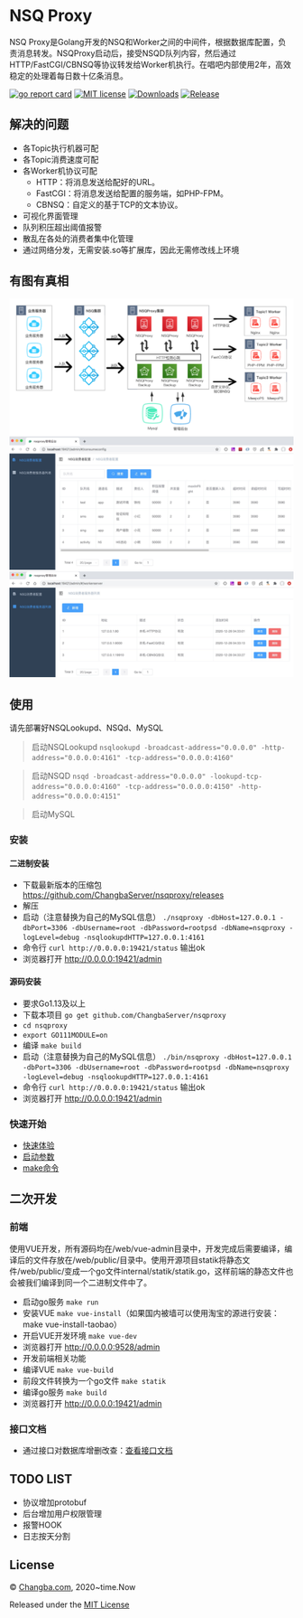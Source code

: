 # NSQ Proxy
NSQ Proxy是Golang开发的NSQ和Worker之间的中间件，根据数据库配置，负责消息转发。NSQProxy启动后，接受NSQD队列内容，然后通过HTTP/FastCGI/CBNSQ等协议转发给Worker机执行。在唱吧内部使用2年，高效稳定的处理着每日数十亿条消息。

[![go report card](https://goreportcard.com/badge/github.com/ChangbaServer/nsqproxy "go report card")](https://goreportcard.com/report/github.com/ChangbaServer/nsqproxy)
[![MIT license](https://img.shields.io/badge/license-MIT-brightgreen.svg)](https://github.com/ChangbaServer/nsqproxy/blob/master/LICENSE)
[![Downloads](https://img.shields.io/github/downloads/ChangbaServer/nsqproxy/total.svg)](https://github.com/ChangbaServer/nsqproxy/releases)
[![Release](https://img.shields.io/github/release/ChangbaServer/nsqproxy.svg?label=Release)](https://github.com/ChangbaServer/nsqproxy/releases)

## 解决的问题

* 各Topic执行机器可配
* 各Topic消费速度可配
* 各Worker机协议可配
    * HTTP：将消息发送给配好的URL。
    * FastCGI：将消息发送给配置的服务端，如PHP-FPM。
    * CBNSQ：自定义的基于TCP的文本协议。
* 可视化界面管理
* 队列积压超出阈值报警
* 散乱在各处的消费者集中化管理
* 通过网络分发，无需安装.so等扩展库，因此无需修改线上环境


## 有图有真相

<img src="https://raw.githubusercontent.com/ChangbaServer/nsqproxy/main/assets/images/nsqproxy_flow_chart.png" alt="流程图">

<img src="https://raw.githubusercontent.com/ChangbaServer/nsqproxy/main/assets/images/admin_consume_config.png" alt="消费者管理">

<img src="https://raw.githubusercontent.com/ChangbaServer/nsqproxy/main/assets/images/admin_work_server.png" alt="worker机管理">

## 使用
请先部署好NSQLookupd、NSQd、MySQL

> 启动NSQLookupd `nsqlookupd -broadcast-address="0.0.0.0" -http-address="0.0.0.0:4161" -tcp-address="0.0.0.0:4160"`

> 启动NSQD `nsqd -broadcast-address="0.0.0.0" -lookupd-tcp-address="0.0.0.0:4160" -tcp-address="0.0.0.0:4150" -http-address="0.0.0.0:4151"`

> 启动MySQL

### 安装

#### 二进制安装

* 下载最新版本的压缩包 https://github.com/ChangbaServer/nsqproxy/releases
* 解压
* 启动（注意替换为自己的MySQL信息） `./nsqproxy -dbHost=127.0.0.1 -dbPort=3306 -dbUsername=root -dbPassword=rootpsd -dbName=nsqproxy -logLevel=debug -nsqlookupdHTTP=127.0.0.1:4161`
* 命令行 `curl http://0.0.0.0:19421/status` 输出ok
* 浏览器打开 http://0.0.0.0:19421/admin

#### 源码安装

* 要求Go1.13及以上
* 下载本项目 `go get github.com/ChangbaServer/nsqproxy`
* `cd nsqproxy`
* `export GO111MODULE=on`
* 编译 `make build`
* 启动（注意替换为自己的MySQL信息） `./bin/nsqproxy -dbHost=127.0.0.1 -dbPort=3306 -dbUsername=root -dbPassword=rootpsd -dbName=nsqproxy -logLevel=debug -nsqlookupdHTTP=127.0.0.1:4161`
* 命令行 `curl http://0.0.0.0:19421/status` 输出ok
* 浏览器打开 http://0.0.0.0:19421/admin

### 快速开始

* [快速体验](document/doc/quick_start.md)
* [启动参数](document/doc/flag.md)
* [make命令](document/doc/make.md)


## 二次开发

### 前端
使用VUE开发，所有源码均在/web/vue-admin目录中，开发完成后需要编译，编译后的文件存放在/web/public/目录中。使用开源项目statik将静态文件/web/public/变成一个go文件internal/statik/statik.go，这样前端的静态文件也会被我们编译到同一个二进制文件中了。

* 启动go服务 `make run`
* 安装VUE `make vue-install`（如果国内被墙可以使用淘宝的源进行安装：make vue-install-taobao）
* 开启VUE开发环境 `make vue-dev`
* 浏览器打开 http://0.0.0.0:9528/admin
* 开发前端相关功能
* 编译VUE `make vue-build`
* 前段文件转换为一个go文件 `make statik`
* 编译go服务 `make build`
* 浏览器打开 http://0.0.0.0:19421/admin

### 接口文档
* 通过接口对数据库增删改查：[查看接口文档](document/api/README.md)

## TODO LIST

* 协议增加protobuf
* 后台增加用户权限管理
* 报警HOOK
* 日志按天分割

## License

© [Changba.com](https://changba.com), 2020~time.Now

Released under the [MIT License](https://github.com/ChangbaServer/nsqproxy/blob/main/LICENSE)